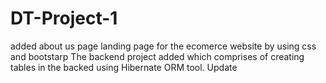 # DT-Project-1
added about us page 
landing page for the ecomerce  website by using css and bootstarp
The backend project added which comprises of creating tables in the backed using Hibernate ORM tool.
Update
